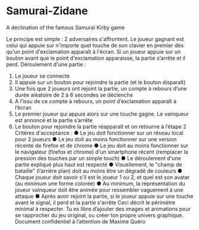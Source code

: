 # Samurai-Zidane
A declination of the famous Samuraï Kirby game

Le principe est simple : 2 adversaires s'affrontent. Le joueur gagnant est celui qui appuie sur
n'importe quel touche de son clavier en premier dès qu'un point d'exclamation apparaît à
l'écran. Si un joueur appuie sur un bouton avant que le point d'exclamation apparaisse, la
partie s’arrête et il perd.
Déroulement d'une partie :
1. Le joueur se connecte
2. Il appuie sur un bouton pour rejoindre la partie (et le bouton disparaît)
3. Une fois que 2 joueurs ont rejoint la partie, un compte à rebours d’une durée
aléatoire de 2 à 6 secondes se déclenche
4. A l’issu de ce compte à rebours, un point d’exclamation apparaît à l’écran
5. Le premier joueur qui appuie alors sur une touche gagne. Le vainqueur est annoncé
et la partie s’arrête
6. Le bouton pour rejoindre la partie réapparaît et on retourne à l’étape 2
Critères d'acceptance :
● Le jeu doit fonctionner sur un réseau local pour 2 joueurs
● Le jeu doit au moins fonctionner sur une version récente de firefox et de chrome
● Le jeu doit au moins fonctionner sur le navigateur (firefox et chrome) d'un
smartphone récent (remplacer la pression des touches par un simple touch)
● Le déroulement d'une partie expliqué plus haut est respecté
● Visuellement, le "champ de bataille" (l’arrière plan) doit au moins être un dégradé de
couleurs
● Chaque joueur doit savoir s'il est le joueur 1 ou 2, et quel est son avatar (au
minimum une forme colorée)
● Au minimum, la représentation du joueur vainqueur doit être animée pour ressembler
vaguement à une attaque
● Après avoir rejoint la partie, si le joueur appuie sur une touche avant le signal, il perd
et la partie s'arrête
Ceci décrit le périmètre minimal à respecter. Tu es libre d’ajouter des images et animations
pour se rapprocher du jeu original, ou créer ton propre univers graphique.
Document confidentiel à l’attention de Maxime Quéro 
